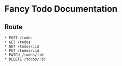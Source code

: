 # Fancy Todo Documentation

## Route

    * POST /todos
    * GET /todos
    * GET /todos/:id
    * PUT /todos/:id
    * PATCH /todos/:id
    * DELETE /todos/:id